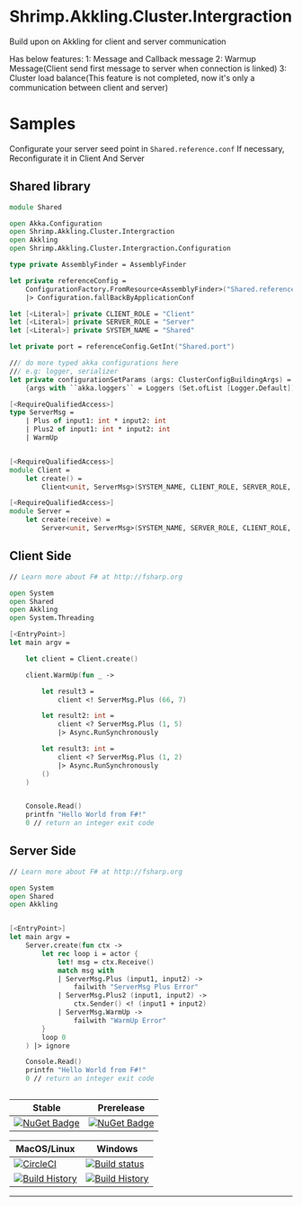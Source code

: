 # Shrimp.Akkling.Cluster.Intergraction
Build upon on Akkling for client and server communication

Has below features:
1: Message and Callback message
2: Warmup Message(Client send first message to server when connection is linked)
3: Cluster load balance(This feature is not completed, now it's only a communication between client and server) 

# Samples
Configurate your server seed point in `Shared.reference.conf`
If necessary, Reconfigurate it in Client And Server 

## Shared library
```fsharp
module Shared

open Akka.Configuration
open Shrimp.Akkling.Cluster.Intergraction
open Akkling
open Shrimp.Akkling.Cluster.Intergraction.Configuration

type private AssemblyFinder = AssemblyFinder

let private referenceConfig = 
    ConfigurationFactory.FromResource<AssemblyFinder>("Shared.reference.conf")
    |> Configuration.fallBackByApplicationConf

let [<Literal>] private CLIENT_ROLE = "Client"
let [<Literal>] private SERVER_ROLE = "Server"
let [<Literal>] private SYSTEM_NAME = "Shared"

let private port = referenceConfig.GetInt("Shared.port")

/// do more typed akka configurations here
/// e.g: logger, serializer
let private configurationSetParams (args: ClusterConfigBuildingArgs) =
    {args with ``akka.loggers`` = Loggers (Set.ofList [Logger.Default])}

[<RequireQualifiedAccess>]
type ServerMsg =
    | Plus of input1: int * input2: int
    | Plus2 of input1: int * input2: int
    | WarmUp


[<RequireQualifiedAccess>]
module Client =
    let create() =
        Client<unit, ServerMsg>(SYSTEM_NAME, CLIENT_ROLE, SERVER_ROLE, 0, port, Behaviors.ignore, configurationSetParams)

[<RequireQualifiedAccess>]
module Server =
    let create(receive) =
        Server<unit, ServerMsg>(SYSTEM_NAME, SERVER_ROLE, CLIENT_ROLE, port, port, configurationSetParams , receive)
```

## Client Side 
```fsharp
// Learn more about F# at http://fsharp.org

open System
open Shared
open Akkling
open System.Threading

[<EntryPoint>]
let main argv =

    let client = Client.create()

    client.WarmUp(fun _ ->

        let result3 = 
            client <! ServerMsg.Plus (66, 7)

        let result2: int = 
            client <? ServerMsg.Plus (1, 5)
            |> Async.RunSynchronously

        let result3: int = 
            client <? ServerMsg.Plus (1, 2)
            |> Async.RunSynchronously
        ()
    )


    Console.Read()
    printfn "Hello World from F#!"
    0 // return an integer exit code

```

## Server Side
```fsharp
// Learn more about F# at http://fsharp.org

open System
open Shared
open Akkling


[<EntryPoint>]
let main argv =
    Server.create(fun ctx ->
        let rec loop i = actor {
            let! msg = ctx.Receive()
            match msg with 
            | ServerMsg.Plus (input1, input2) ->
                failwith "ServerMsg Plus Error"
            | ServerMsg.Plus2 (input1, input2) ->
                ctx.Sender() <! (input1 + input2)
            | ServerMsg.WarmUp ->
                failwith "WarmUp Error"
        }
        loop 0
    ) |> ignore

    Console.Read()
    printfn "Hello World from F#!"
    0 // return an integer exit code

```
##

Stable | Prerelease
--- | ---
[![NuGet Badge](https://buildstats.info/nuget/Shrimp.Akkling.Cluster.Intergraction)](https://www.nuget.org/packages/Shrimp.Akkling.Cluster.Intergraction/) | [![NuGet Badge](https://buildstats.info/nuget/Shrimp.Akkling.Cluster.Intergraction?includePreReleases=true)](https://www.nuget.org/packages/Shrimp.Akkling.Cluster.Intergraction/)


MacOS/Linux | Windows
--- | ---
[![CircleCI](https://circleci.com/gh/myName/Shrimp.Akkling.Cluster.Intergraction.svg?style=svg)](https://circleci.com/gh/myName/Shrimp.Akkling.Cluster.Intergraction) | [![Build status](https://ci.appveyor.com/api/projects/status/0qnls95ohaytucsi?svg=true)](https://ci.appveyor.com/project/myName/Shrimp.Akkling.Cluster.Intergraction)
[![Build History](https://buildstats.info/circleci/chart/myName/Shrimp.Akkling.Cluster.Intergraction)](https://circleci.com/gh/myName/Shrimp.Akkling.Cluster.Intergraction) | [![Build History](https://buildstats.info/appveyor/chart/myName/Shrimp.Akkling.Cluster.Intergraction)](https://ci.appveyor.com/project/myName/Shrimp.Akkling.Cluster.Intergraction)

---
